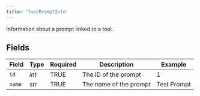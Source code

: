 ```yaml
---
title: 'ToolPromptInfo'
---
```


Information about a prompt linked to a tool.


## Fields

| Field                  | Type                   | Required               | Description            | Example                |
| ---------------------- | ---------------------- | ---------------------- | ---------------------- | ---------------------- |
| `id`                   | *int*                  | TRUE     | The ID of the prompt   | 1                      |
| `name`                 | *str*                  | TRUE     | The name of the prompt | Test Prompt            |
